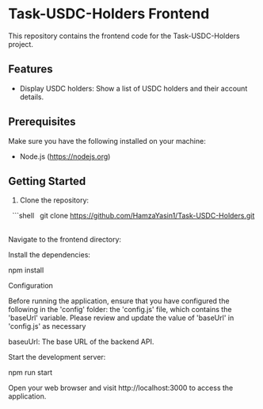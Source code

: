 
# Task-USDC-Holders Frontend

This repository contains the frontend code for the Task-USDC-Holders project.

## Features

- Display USDC holders: Show a list of USDC holders and their account details.



## Prerequisites

Make sure you have the following installed on your machine:

- Node.js (https://nodejs.org)

## Getting Started

1. Clone the repository:

  ```shell   git clone https://github.com/HamzaYasin1/Task-USDC-Holders.git
 



Navigate to the frontend directory:

Install the dependencies:

npm install

Configuration

Before running the application, ensure that you have configured the following in the 'config' folder: the 'config.js' file, which contains the 'baseUrl' variable. Please review and update the value of 'baseUrl' in 'config.js' as necessary

baseuUrl: The base URL of the backend API.


Start the development server:

npm run start

Open your web browser and visit http://localhost:3000 to access the application.








